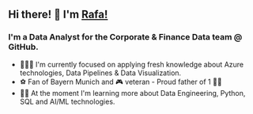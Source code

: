 ## Hi there! 👋 I'm [Rafa!](https://github.com/rklie)

### I'm a Data Analyst for the Corporate & Finance Data team @ GitHub.

- 👨🏻‍💻 I'm currently focused on applying fresh knowledge about Azure technologies, Data Pipelines & Data Visualization. 
- ⚽ Fan of Bayern Munich and 🎮 veteran - Proud father of 1 👧🏼
- 💪🏻 At the moment I'm learning more about Data Engineering, Python, SQL and AI/ML technologies. 
